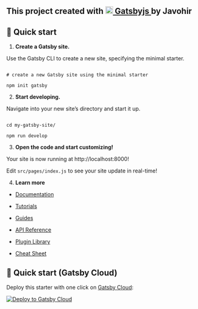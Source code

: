
## This project created with [<img src="https://www.gatsbyjs.com/Gatsby-Monogram.svg" width="20"/>  Gatsbyjs ]('https://www.gatsbyjs.com/') by Javohir


 
## 🚀 Quick start

  

1.  **Create a Gatsby site.**

  

Use the Gatsby CLI to create a new site, specifying the minimal starter.

  

```shell

# create a new Gatsby site using the minimal starter

npm init gatsby

```

  

2.  **Start developing.**

  

Navigate into your new site’s directory and start it up.

  

```shell

cd my-gatsby-site/

npm run develop

```

  

3.  **Open the code and start customizing!**

  

Your site is now running at http://localhost:8000!

  

Edit `src/pages/index.js` to see your site update in real-time!

  

4.  **Learn more**

  

- [Documentation](https://www.gatsbyjs.com/docs/?utm_source=starter&utm_medium=readme&utm_campaign=minimal-starter)

  

- [Tutorials](https://www.gatsbyjs.com/tutorial/?utm_source=starter&utm_medium=readme&utm_campaign=minimal-starter)

  

- [Guides](https://www.gatsbyjs.com/tutorial/?utm_source=starter&utm_medium=readme&utm_campaign=minimal-starter)

  

- [API Reference](https://www.gatsbyjs.com/docs/api-reference/?utm_source=starter&utm_medium=readme&utm_campaign=minimal-starter)

  

- [Plugin Library](https://www.gatsbyjs.com/plugins?utm_source=starter&utm_medium=readme&utm_campaign=minimal-starter)

  

- [Cheat Sheet](https://www.gatsbyjs.com/docs/cheat-sheet/?utm_source=starter&utm_medium=readme&utm_campaign=minimal-starter)

  

## 🚀 Quick start (Gatsby Cloud)

  

Deploy this starter with one click on [Gatsby Cloud](https://www.gatsbyjs.com/cloud/):

  

[<img src="https://www.gatsbyjs.com/deploynow.svg" alt="Deploy to Gatsby Cloud">](https://www.gatsbyjs.com/dashboard/deploynow?url=https://github.com/gatsbyjs/gatsby-starter-minimal)